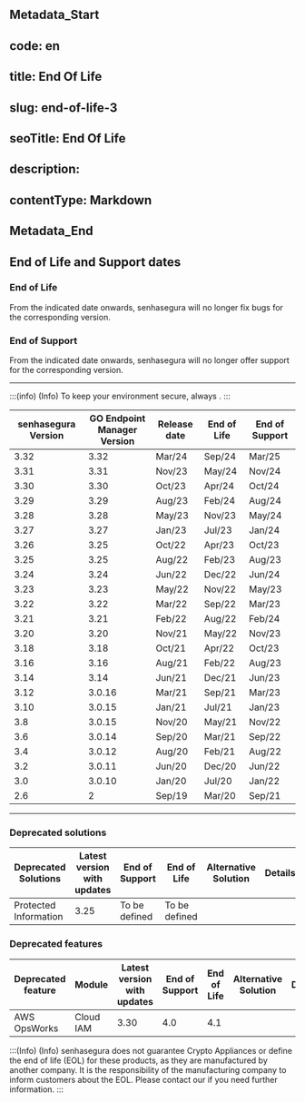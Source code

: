 ## Metadata_Start 
## code: en
## title: End Of Life 
## slug: end-of-life-3 
## seoTitle: End Of Life 
## description:  
## contentType: Markdown 
## Metadata_End
## End of Life and Support dates

### End of Life

From the indicated date onwards, senhasegura will no longer fix bugs for the corresponding version.

### End of Support

From the indicated date onwards, senhasegura will no longer offer support for the corresponding version.

* * *

:::(info) (Info)
To keep your environment secure, always .
:::

| senhasegura  Version | GO Endpoint Manager  Version | Release date | End of Life | End of Support |
| --- | --- | --- | --- | --- |
| 3.32 | 3.32 | Mar/24 | Sep/24 | Mar/25 |
| 3.31 | 3.31 | Nov/23 | May/24| Nov/24 |
| 3.30 | 3.30 | Oct/23 | Apr/24| Oct/24 |
| 3.29 | 3.29 | Aug/23 | Feb/24 | Aug/24 |
| 3.28 | 3.28 | May/23 | Nov/23  | May/24|
| 3.27 | 3.27 | Jan/23 | Jul/23 | Jan/24|
| 3.26 | 3.25 | Oct/22 | Apr/23 | Oct/23 |
| 3.25 | 3.25 | Aug/22 | Feb/23 | Aug/23 |
| 3.24 | 3.24 | Jun/22 | Dec/22 | Jun/24
| 3.23 | 3.23 | May/22 | Nov/22 | May/23|
| 3.22 | 3.22 | Mar/22 | Sep/22 | Mar/23|
| 3.21 | 3.21 | Feb/22 | Aug/22 | Feb/24 |
| 3.20 | 3.20 | Nov/21 | May/22 | Nov/23 |
| 3.18 | 3.18 | Oct/21 | Apr/22 | Oct/23 |
| 3.16 | 3.16 | Aug/21 | Feb/22 | Aug/23 |
| 3.14 | 3.14 | Jun/21 | Dec/21 | Jun/23 |
| 3.12 | 3.0.16 | Mar/21 | Sep/21 | Mar/23 |
| 3.10 | 3.0.15 | Jan/21 | Jul/21 | Jan/23 |
| 3.8 | 3.0.15 | Nov/20 | May/21 | Nov/22 |
| 3.6 | 3.0.14 | Sep/20 | Mar/21 | Sep/22 |
| 3.4 | 3.0.12 | Aug/20 | Feb/21 | Aug/22 |
| 3.2 | 3.0.11 | Jun/20 | Dec/20 | Jun/22 |
| 3.0 | 3.0.10 | Jan/20 | Jul/20 | Jan/22 |
| 2.6 | 2 | Sep/19 | Mar/20 | Sep/21 |

* * *

### Deprecated solutions

| Deprecated Solutions | Latest version with updates | End of Support | End of Life | Alternative Solution | Details |
| --- | --- | --- | --- | --- | --- |
| Protected Information | 3.25 | To be defined | To be defined |  |  |

### Deprecated features

| Deprecated feature | Module | Latest version with updates | End of Support | End of Life | Alternative Solution | Details |
| --- | --- | --- | --- | --- | --- | --- |
| AWS OpsWorks | Cloud IAM | 3.30 | 4.0 | 4.1 | | 
:::(Info) (Info)
senhasegura does not guarantee Crypto Appliances or define the end of life (EOL) for these products, as they are manufactured by another company. It is the responsibility of the manufacturing company to inform customers about the EOL. Please contact our  if you need further information.
:::
